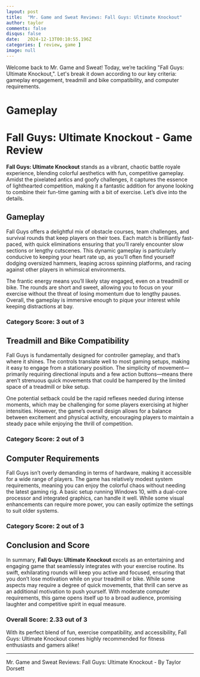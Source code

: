 ```yaml
---
layout: post
title:  "Mr. Game and Sweat Reviews: Fall Guys: Ultimate Knockout"
author: taylor
comments: false
disqus: false
date:   2024-12-13T00:10:55.196Z
categories: [ review, game ]
image: null
---
```


Welcome back to Mr. Game and Sweat! Today, we’re tackling "Fall Guys: Ultimate Knockout,". Let's break it down according to our key criteria: gameplay engagement, treadmill and bike compatibility, and computer requirements.

# Gameplay

# Fall Guys: Ultimate Knockout - Game Review

**Fall Guys: Ultimate Knockout** stands as a vibrant, chaotic battle royale experience, blending colorful aesthetics with fun, competitive gameplay. Amidst the pixelated antics and goofy challenges, it captures the essence of lighthearted competition, making it a fantastic addition for anyone looking to combine their fun-time gaming with a bit of exercise. Let’s dive into the details.

## Gameplay

Fall Guys offers a delightful mix of obstacle courses, team challenges, and survival rounds that keep players on their toes. Each match is brilliantly fast-paced, with quick eliminations ensuring that you’ll rarely encounter slow sections or lengthy cutscenes. This dynamic gameplay is particularly conducive to keeping your heart rate up, as you’ll often find yourself dodging oversized hammers, leaping across spinning platforms, and racing against other players in whimsical environments.

The frantic energy means you’ll likely stay engaged, even on a treadmill or bike. The rounds are short and sweet, allowing you to focus on your exercise without the threat of losing momentum due to lengthy pauses. Overall, the gameplay is immersive enough to pique your interest while keeping distractions at bay.

### Category Score: 3 out of 3

## Treadmill and Bike Compatibility

Fall Guys is fundamentally designed for controller gameplay, and that’s where it shines. The controls translate well to most gaming setups, making it easy to engage from a stationary position. The simplicity of movement—primarily requiring directional inputs and a few action buttons—means there aren’t strenuous quick movements that could be hampered by the limited space of a treadmill or bike setup.

One potential setback could be the rapid reflexes needed during intense moments, which may be challenging for some players exercising at higher intensities. However, the game’s overall design allows for a balance between excitement and physical activity, encouraging players to maintain a steady pace while enjoying the thrill of competition.

### Category Score: 2 out of 3

## Computer Requirements

Fall Guys isn’t overly demanding in terms of hardware, making it accessible for a wide range of players. The game has relatively modest system requirements, meaning you can enjoy the colorful chaos without needing the latest gaming rig. A basic setup running Windows 10, with a dual-core processor and integrated graphics, can handle it well. While some visual enhancements can require more power, you can easily optimize the settings to suit older systems.

### Category Score: 2 out of 3

## Conclusion and Score

In summary, **Fall Guys: Ultimate Knockout** excels as an entertaining and engaging game that seamlessly integrates with your exercise routine. Its swift, exhilarating rounds will keep you active and focused, ensuring that you don’t lose motivation while on your treadmill or bike. While some aspects may require a degree of quick movements, that thrill can serve as an additional motivation to push yourself. With moderate computer requirements, this game opens itself up to a broad audience, promising laughter and competitive spirit in equal measure.

### Overall Score: 2.33 out of 3 

With its perfect blend of fun, exercise compatibility, and accessibility, Fall Guys: Ultimate Knockout comes highly recommended for fitness enthusiasts and gamers alike!

---

Mr. Game and Sweat Reviews: Fall Guys: Ultimate Knockout - By Taylor Dorsett
